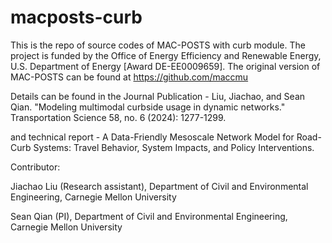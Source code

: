 # macposts-curb

This is the repo of source codes of MAC-POSTS with curb module. The project is funded by the Office of Energy Efficiency and Renewable Energy, U.S. Department of Energy [Award DE-EE0009659]. The original version of MAC-POSTS can be found at https://github.com/maccmu

Details can be found in the Journal Publication - Liu, Jiachao, and Sean Qian. "Modeling multimodal curbside usage in dynamic networks." Transportation Science 58, no. 6 (2024): 1277-1299.

and technical report - A Data-Friendly Mesoscale Network Model for Road-Curb Systems:
Travel Behavior, System Impacts, and Policy Interventions.

Contributor:

Jiachao Liu (Research assistant), Department of Civil and Environmental Engineering, Carnegie Mellon University

Sean Qian (PI), Department of Civil and Environmental Engineering, Carnegie Mellon University
